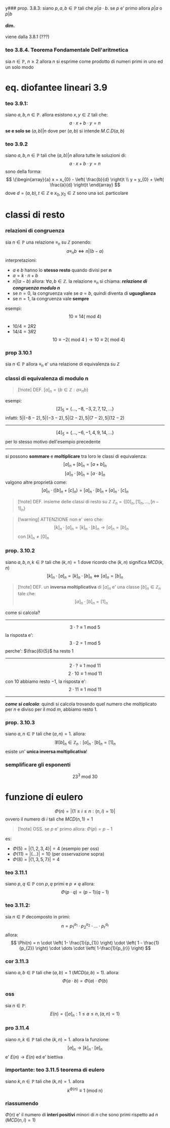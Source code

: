 y### prop. 3.8.3:
siano $p,a,b \in \mathbb P$ tali che $p|a \cdot b$. se $p$ e' primo allora $p|a$ o $p|b$
#### dim.
viene dalla 3.8.1 (???)

### teo 3.8.4. Teorema Fondamentale Dell'aritmetica
sia $n\in \mathbb P$, $n \geq 2$ allora $n$ si esprime come prodotto di numeri primi in uno ed un solo modo

# eq. diofantee lineari 3.9
### teo 3.9.1:
siano $a,b,n \in \mathbb P$. allora esistono $x,y \in \mathbb Z$ tali che:
$$
a \cdot x + b \cdot y = n
$$
**se e solo se** $(a,b) | n$ dove per $(a,b)$ si intende $M.C.D(a,b)$

### teo 3.9.2
siano $a,b,n \in \mathbb P$ tali che $(a,b)|n$ allora tutte le soluzioni di:
$$
a \cdot x + b \cdot y = n
$$
sono della forma:
$$
\{\begin{array}{a}
x = x_{0} - \left( \frac{b}{d} \right)t  \\
y = y_{0} + \left( \frac{a}{d} \right)t
\end{array}
$$
dove $d = (a,b), t\in \mathbb Z$ e $x_{0}, y_{0} \in \mathbb Z$ sono una sol. particolare

# classi di resto
### relazioni di congruenza
sia $n \in \mathbb P$ una relazione $\equiv_{n}$ su $\mathbb Z$ ponendo:
$$
a \equiv_{n} b \iff n|(b-a)
$$
interpretazioni:
* $a \text{ e } b$ hanno lo **stesso resto** quando divisi per **n**
* $a=k \cdot n + b$
* $n|(a-b)$
allora: $\forall a,b \in \mathbb Z$. la relazione $\equiv_{n}$ si chiama: ***relazione di congruenza modulo n***
* se $n=0$, la congruenza vale se $a=b$, quindi diventa di **uguaglianza**
* se $n=1$, la congruenza vale **sempre**

esempi:
$$
10 \equiv 14 (\text{ mod 4})
$$
* $10 /4 = 2R 2$
* $14 / 4 = 3 R 2$
$$
10 \equiv -2 ( \text{ mod 4 }) \to 10 \equiv 2( \text{ mod } 4 )
$$
### prop 3.10.1
sia $n \in \mathbb P$ allora $\equiv_{n}$ e' una relazione di equivalenza su $\mathbb Z$

### classi di equivalenza di modulo n
> [!note] DEF.
> $[a]_{n} = \{ b \in \mathbb Z: a \equiv_{n} b \}$

esempi:
$$
[2]_{5} = \{ \dots, -8,-3,2,7,12,\dots\}
$$
infatti: $5|(-8-2), 5|(-3-2), 5|(2-2), 5|(7-2), 5|(12-2)$

---
$$
[4]_{5} = \{ \dots, -6,-1,4,9,14,\dots \}
$$
per lo stesso motivo dell'esempio precedente

---

si possono **sommare** e **moltiplicare** tra loro le classi di equivalenza:
$$
[a]_{n} + [b]_{n} = [a+b]_{n}
$$
$$
[a]_{n} \cdot [b]_{n} = [a \cdot b]_{n}
$$
valgono altre proprietà come:
$$
[a]_{n} \cdot ([b]_{n} + [c]_{n}) = [a]_{n} \cdot [b]_{n} + [a]_{n} \cdot [c]_{n}
$$

> [!note] DEF. insieme delle classi di resto su $\mathbb Z$
> $\mathbb Z_{n} = \{ [0]_{n}, [1]_{n},\dots,[n-1]_{n}\}$


>[!warning] ATTENZIONE
> non e' vero che:
> $$
> [k]_{n} \cdot [a]_{n} = [k]_{n} \cdot [b]_{n} \to [a]_{n} = [b]_{n}
> $$
> con $[k]_{n}\neq [0]_{n}$

### prop. 3.10.2
siano $a,b,n,k \in \mathbb P$ tali che $(k,n)=1$ dove ricordo che $(k,n) \text{ significa } MCD(k,n)$
$$
[k]_{n} \cdot [a]_{n} = [k]_{n} \cdot [b]_{n} \iff [a]_{n} = [b]_{n}
$$

>[!note] DEF.
> un **inversa moltiplicativa** di $[a]_{n}$ e' una classe $[b]_{n} \in \mathbb Z_{n}$ tale che:
> $$
> [a]_{n} \cdot [b]_{n} = [1]_{n}
> $$

come si calcola?

---
$$
3 \cdot ? \equiv 1 \text{ mod } 5
$$
la risposta e': 
$$
3 \cdot 2 = 1 \text{ mod } 5
$$
perche': $\frac{6}{5}$ ha resto 1

---
$$
2 \cdot ? \equiv 1 \text{ mod } 11
$$
$$
2 \cdot 10 \equiv 1 \text{ mod 11}
$$
con $10$ abbiamo resto $-1$, la risposta e': 
$$
2 \cdot 11 \equiv 1 \text{ mod }11 
$$

---

***come si calcola***: quindi si calcola trovando quel numero che moltiplicato per $n$ e diviso per il $\text{ mod } m$, abbiamo resto 1.

### prop. 3.10.3
siano $a,n \in \mathbb P$  tali che $(a,n)=1$. allora:
$$
\exists! [b]_{n} \in \mathbb Z_{n} : [a]_{n} \cdot [b]_{n} = [1]_{n}
$$
esiste un' **unica inversa moltiplicativa**!

### semplificare gli esponenti
$$
23^3 \text{ mod 30}
$$

# funzione di eulero
$$
\Phi(n) = | \{ 1 \leq i\leq n: (n,i) =1 \}|
$$
ovvero il numero di $i$ tali che $MCD(n,1)=1$

>[!note] OSS.
>se $p$ e' primo allora: $\Phi(p)=p-1$

es:
* $\Phi(5) = |\{ 1, 2, 3, 4\}| = 4$ (esempio per oss)
* $\Phi(11) = |\{ \dots \}| = 10$ (per osservazione sopra)
* $\Phi(8) = |\{ 1,3,5,7 \}| = 4$
### teo 3.11.1
siano $p,q \in \mathbb P$ con $p,q$ primi e $p\neq q$ allora:
$$
\Phi(p \cdot q) = (p-1)(q-1)
$$
### teo 3.11.2:
sia $n\in \mathbb P$ decomposto in primi:
$$
n=p_{1}^{a_{1}} \cdot p_{2}^{a_{2}} \cdot \dots \cdot p_{r}^{a_{r}}
$$
allora: 
$$
\Phi(n) = n \cdot \left( 1- \frac{1}{p_{1}} \right) \cdot \left( 1 - \frac{1}{p_{2}} \right) \cdot \dots \cdot \left( 1-\frac{1}{p_{r}} \right)
$$
### cor 3.11.3
siano $a,b \in \mathbb P$ tali che $(a,b)=1$ ($MCD(a,b)=1$). allora:
$$
\Phi(a \cdot b) = \Phi(a) \cdot \Phi(b)
$$

### oss
sia $n \in \mathbb P$:
$$
E(n) = \{ [a]_{n}: 1\leq a\leq n, (a,n) = 1 \} 
$$

### pro 3.11.4
siano $n,k \in \mathbb P$ tali che $(k,n)=1$. allora la funzione:
$$
[a]_{n} \to [k]_{n} \cdot[a]_{n}
$$
e' $E(n) \to E(n)$ ed e' biettiva

### importante: teo 3.11.5 teorema di eulero
siano $k,n \in \mathbb P$ tali che $(k,n)=1$. allora
$$
k^{\Phi(n)} \equiv 1 \text{ (mod n)}
$$
### riassumendo
$\Phi(n)$ e' il numero di **interi positivi** minori di $n$ che sono primi rispetto ad $n$ ($MCD(n,i)=1$)